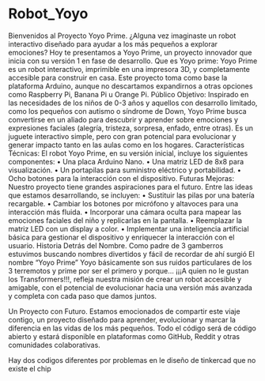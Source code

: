 # Robot_Yoyo
 
Bienvenidos al Proyecto Yoyo Prime.
¿Alguna vez imaginaste un robot interactivo diseñado para ayudar a los más pequeños a explorar emociones? Hoy te presentamos a Yoyo Prime, un proyecto innovador que inicia con su versión 1 en fase de desarrollo.
Que es Yoyo prime:
Yoyo Prime es un robot interactivo, imprimible en una impresora 3D, y completamente accesible para construir en casa. Este proyecto toma como base la plataforma Arduino, aunque no descartamos expandirnos a otras opciones como Raspberry Pi, Banana Pi u Orange Pi.
Público Objetivo:
Inspirado en las necesidades de los niños de 0-3 años y aquellos con desarrollo limitado, como los pequeños con autismo o síndrome de Down, Yoyo Prime busca convertirse en un aliado para descubrir y aprender sobre emociones y expresiones faciales (alegría, tristeza, sorpresa, enfado, entre otras). Es un juguete interactivo simple, pero con gran potencial para evolucionar y generar impacto tanto en las aulas como en los hogares.
Características Técnicas:
El robot Yoyo Prime, en su versión inicial, incluye los siguientes componentes:
•	Una placa Arduino Nano.
•	Una matriz LED de 8x8 para visualización.
•	Un portapilas para suministro eléctrico y portabilidad.
•	Ocho botones para la interacción con el dispositivo.
Futuras Mejoras:
Nuestro proyecto tiene grandes aspiraciones para el futuro. Entre las ideas que estamos desarrollando, se incluyen:
•	Sustituir las pilas por una batería recargable.
•	Cambiar los botones por micrófono y altavoces para una interacción más fluida.
•	Incorporar una cámara oculta para mapear las emociones faciales del niño y replicarlas en la pantalla.
•	Reemplazar la matriz LED con un display a color.
•	Implementar una inteligencia artificial básica para gestionar el dispositivo y enriquecer la interacción con el usuario.
Historia Detrás del Nombre.
Como padre de 3 gamberros estuvimos buscando nombres divertidos y fácil de recordar de ahí surgió El nombre “Yoyo Prime” Yoyo básicamente son sus ruidos particulares de los 3 terremotos y prime por ser el primero y porque… ¡¡¡A quien no le gustan los Transformers!!!, refleja nuestra misión de crear un robot accesible y amigable, con el potencial de evolucionar hacia una versión más avanzada y completa con cada paso que damos juntos.

Un Proyecto con Futuro.
Estamos emocionados de compartir este viaje contigo, un proyecto diseñado para aprender, evolucionar y marcar la diferencia en las vidas de los más pequeños. Todo el código será de código abierto y estará disponible en plataformas como GitHub, Reddit y otras comunidades colaborativas.

Hay dos codigos diferentes por problemas en le diseño de tinkercad que no existe el chip
